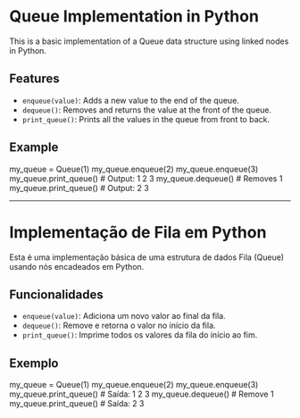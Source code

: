 # Queue Implementation in Python

This is a basic implementation of a Queue data structure using linked nodes in Python.

## Features

- `enqueue(value)`: Adds a new value to the end of the queue.
- `dequeue()`: Removes and returns the value at the front of the queue.
- `print_queue()`: Prints all the values in the queue from front to back.

## Example

my_queue = Queue(1)
my_queue.enqueue(2)
my_queue.enqueue(3)
my_queue.print_queue()  # Output: 1 2 3
my_queue.dequeue()      # Removes 1
my_queue.print_queue()  # Output: 2 3

-----------------------

# Implementação de Fila em Python

Esta é uma implementação básica de uma estrutura de dados Fila (Queue) usando nós encadeados em Python.

## Funcionalidades

- `enqueue(value)`: Adiciona um novo valor ao final da fila.
- `dequeue()`: Remove e retorna o valor no início da fila.
- `print_queue()`: Imprime todos os valores da fila do início ao fim.

## Exemplo

my_queue = Queue(1)
my_queue.enqueue(2)
my_queue.enqueue(3)
my_queue.print_queue()  # Saída: 1 2 3
my_queue.dequeue()      # Remove 1
my_queue.print_queue()  # Saída: 2 3